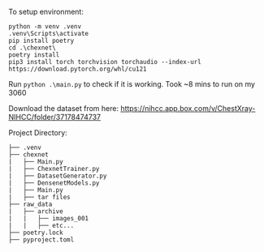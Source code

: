 To setup environment:

```
python -m venv .venv
.venv\Scripts\activate
pip install poetry
cd .\chexnet\ 
poetry install
pip3 install torch torchvision torchaudio --index-url https://download.pytorch.org/whl/cu121
```

Run `python .\main.py` to check if it is working. Took ~8 mins to run on my 3060

Download the dataset from here: https://nihcc.app.box.com/v/ChestXray-NIHCC/folder/37178474737

Project Directory:
```
├── .venv
├── chexnet
|   ├── Main.py
|   ├── ChexnetTrainer.py
|   ├── DatasetGenerator.py
|   ├── DensenetModels.py
|   ├── Main.py
|   ├── tar files
├── raw_data
|   ├── archive
|   |   ├── images_001
|   |   ├── etc...
├── poetry.lock
├── pyproject.toml
```